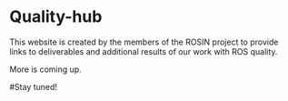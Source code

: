 # Quality-hub

This website is created by the members of the ROSIN project to provide links to deliverables and additional results of our work with ROS quality. 

More is coming up. 

#Stay tuned!
